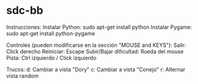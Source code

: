 # sdc-bb
Instrucciones:
  Instalar Python:
    sudo apt-get install python
  Instalar Pygame:
    sudo apt-get install python-pygame

Controles (pueden modificarse en la sección "MOUSE and KEYS"):
  Salir: Click derecho
  Reiniciar: Escape
  Subir/Bajar dificultad: Rueda del mouse
  Pista: Ctrl izquierdo / Click izquierdo

Trucos:
  d: Cambiar a vista "Dory"
  c: Cambiar a vista "Conejo"
  r: Alternar vista random
